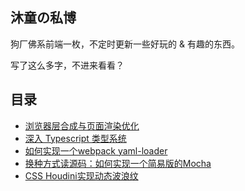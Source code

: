 ## 沐童の私博

狗厂佛系前端一枚，不定时更新一些好玩的 & 有趣的东西。

写了这么多字，不进来看看？

## 目录
- [浏览器层合成与页面渲染优化](https://github.com/deqwin/blog/issues/5)
- [深入 Typescript 类型系统](https://github.com/deqwin/blog/issues/4)
- [如何实现一个webpack yaml-loader](https://github.com/deqwin/blog/issues/3)
- [换种方式读源码：如何实现一个简易版的Mocha](https://github.com/deqwin/blog/issues/2)
- [CSS Houdini实现动态波浪纹](https://github.com/deqwin/blog/issues/1)